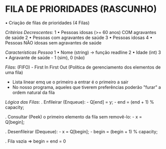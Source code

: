 # FILA DE PRIORIDADES (RASCUNHO)

• Criação de filas de prioridades (4 Filas)

*Critérios Decrescentes*:
    1 • Pessoas idosas (>= 60 anos) COM agravantes de saúde
    2 • Pessoas com agravantes de saúde
    3 • Pessoas idosas
    4 • Pessoas NÃO idosas sem agravantes de saúde

*Características Pessoa*
    1 • Nome (string) -> função readline
    2 • Idade (int)
    3 • Agravante de saúde - 1 (sim), 0 (não)

*Filas*: (FIFO) - First In First Out (Política de gerenciamento dos elementos de uma fila)
- Lista linear emq ue o primeiro a entrar é o primeiro a sair
- No nosso programa, aqueles que tiverem preferências poderão "furar" a ordem natural da fila

*Lógica das Filas*:
. Enfileirar (Enqueue): 
    - Q[end] = y;
    - end = (end + 1) % capacity;

. Consultar (Peek) o primeiro elemento da fila sem removê-lo:
    - x = Q[begin];

. Desenfileirar (Dequeue):
    - x = Q[begin];
    - begin = (begin + 1) % capacity;

. Fila vazia => begin = end = 0

